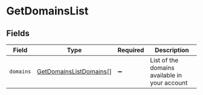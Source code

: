 # GetDomainsList


## Fields

| Field                                                                   | Type                                                                    | Required                                                                | Description                                                             |
| ----------------------------------------------------------------------- | ----------------------------------------------------------------------- | ----------------------------------------------------------------------- | ----------------------------------------------------------------------- |
| `domains`                                                               | [GetDomainsListDomains](../../models/shared/getdomainslistdomains.md)[] | :heavy_minus_sign:                                                      | List of the domains available in your account                           |